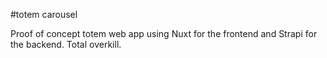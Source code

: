 #totem carousel

Proof of concept totem web app using Nuxt for the frontend and Strapi for the backend. Total overkill.
